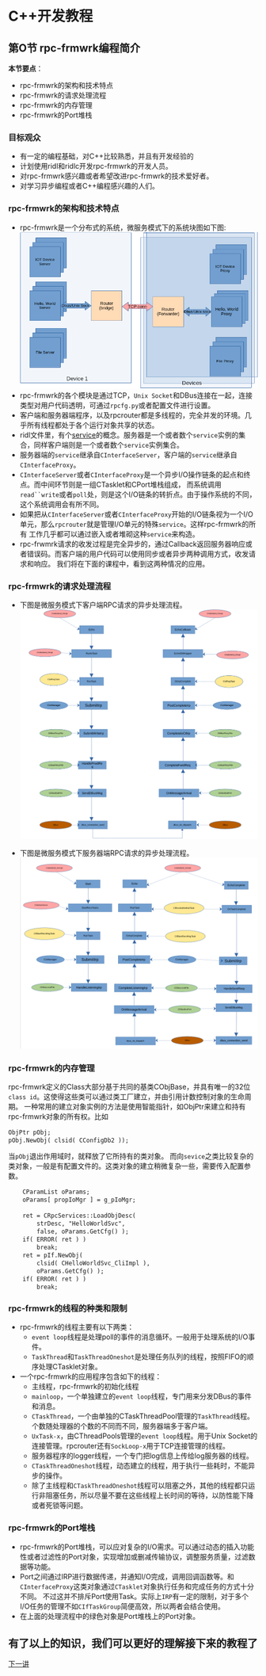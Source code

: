 # C++开发教程
## 第O节 rpc-frmwrk编程简介
**本节要点**：   
* rpc-frmwrk的架构和技术特点
* rpc-frmwrk的请求处理流程
* rpc-frmwrk的内存管理
* rpc-frmwrk的Port堆栈

### 目标观众
  * 有一定的编程基础，对C++比较熟悉，并且有开发经验的
  * 计划使用ridl和ridlc开发rpc-frmwrk的开发人员。
  * 对rpc-frmwrk感兴趣或者希望改进rpc-frmwrk的技术爱好者。
  * 对学习异步编程或者C++编程感兴趣的人们。

### rpc-frmwrk的架构和技术特点
  * rpc-frmwrk是一个分布式的系统，微服务模式下的系统块图如下图:   
     ![block-diagram](../pics/rpc-block-diagram.png)   
  * rpc-frmwrk的各个模块是通过TCP，`Unix Socket`和DBus连接在一起，连接类型对用户代码透明，可通过`rpcfg.py`或者配置文件进行设置。
  * 客户端和服务器端程序，以及rpcrouter都是多线程的，完全并发的环境。几乎所有线程都处于各个运行对象共享的状态。
  * ridl文件里，有个[service](../ridl/README_cn.md#语句)的概念。服务器是一个或者数个`service`实例的集合，同样客户端则是一个或者数个`service`实例集合。
  * 服务器端的`service`继承自`CInterfaceServer`，客户端的`service`继承自`CInterfaceProxy`。
  * `CInterfaceServer`或者`CInterfaceProxy`是一个异步I/O操作链条的起点和终点。而中间环节则是一组CTasklet和CPort堆栈组成，
    而系统调用`read``write`或者`poll`处，则是这个I/O链条的转折点。由于操作系统的不同，这个系统调用会有所不同。
  * 如果把从`CInterfaceServer`或者`CInterfaceProxy`开始的I/O链条视为一个I/O单元，那么`rpcrouter`就是管理I/O单元的特殊`service`。这样rpc-frmwrk的所有
    工作几乎都可以通过嵌入或者堆砌这种`service`来构造。
  * rpc-frwmrk请求的收发过程是完全异步的，通过Callback返回服务器响应或者错误码。而客户端的用户代码可以使用同步或者异步两种调用方式，收发请求和响应。
    我们将在下面的课程中，看到这两种情况的应用。
  
### rpc-frmwrk的请求处理流程
  * 下图是微服务模式下客户端RPC请求的异步处理流程。   
     ![client process](../pics/client-req-process.png)   

  * 下图是微服务模式下服务器端RPC请求的异步处理流程。   
     ![server process](../pics/server-req-process.png)   

### rpc-frmwrk的内存管理
rpc-frmwrk定义的Class大部分基于共同的基类CObjBase，并具有唯一的32位`class id`。这使得这些类可以通过类工厂建立，并由引用计数控制对象的生命周期。
一种常用的建立对象实例的方法是使用智能指针，如ObjPtr来建立和持有rpc-frmwrk对象的所有权。比如   
```
ObjPtr pObj;
pObj.NewObj( clsid( CConfigDb2 ));
```
当`pObj`退出作用域时，就释放了它所持有的类对象。
而向`sevice`之类比较复杂的类对象，一般是有配置文件的。这类对象的建立稍微复杂一些，需要传入配置参数。
```
    CParamList oParams;
    oParams[ propIoMgr ] = g_pIoMgr;
    
    ret = CRpcServices::LoadObjDesc(
        strDesc, "HelloWorldSvc",
        false, oParams.GetCfg() );
    if( ERROR( ret ) )
        break;
    ret = pIf.NewObj(
        clsid( CHelloWorldSvc_CliImpl ),
        oParams.GetCfg() );
    if( ERROR( ret ) )
        break;
```
### rpc-frmwrk的线程的种类和限制
* rpc-frmwrk的线程主要有以下两类：
    * `event loop`线程是处理poll的事件的消息循环。一般用于处理系统的I/O事件。
    * `TaskThread`和`TaskThreadOneshot`是处理任务队列的线程，按照FIFO的顺序处理CTasklet对象。
* 一个rpc-frmwrk的应用程序包含如下的线程：
    * 主线程，rpc-frmwrk的初始化线程
    * `mainloop`，一个单独建立的`event loop`线程，专门用来分发DBus的事件和消息。
    * `CTaskThread`，一个由单独的CTaskThreadPool管理的`TaskThread`线程。个数随处理器的个数的不同而不同，服务器端多于客户端。
    * `UxTask-x`，由CThreadPools管理的`event loop`线程。用于Unix Socket的连接管理。rpcrouter还有`SockLoop-x`用于TCP连接管理的线程。
    * 服务器程序的logger线程，一个专门把log信息上传给log服务器的线程。
    * `CTaskThreadOneshot`线程，动态建立的线程，用于执行一些耗时，不能异步的操作。
    * 除了主线程和`CTaskThreadOneshot`线程可以阻塞之外，其他的线程都只运行非阻塞任务，所以尽量不要在这些线程上长时间的等待，以防性能下降或者死锁等问题。

### rpc-frmwrk的Port堆栈
* rpc-frmwrk的Port堆栈，可以应对复杂的I/O需求。可以通过动态的插入功能性或者过滤性的Port对象，实现增加或删减传输协议，调整服务质量，过滤数据等功能。
* Port之间通过IRP进行数据传递，并通知I/O完成，调用回调函数等。和`CInterfaceProxy`这类对象通过`CTasklet`对象执行任务和完成任务的方式十分不同。
  不过这并不排斥Port使用Task。实际上`IRP`有一定的限制，对于多个I/O任务的管理不如`CIfTaskGroup`简便高效，所以两者会结合使用。
* 在上面的处理流程中的绿色对象是Port堆栈上的Port对象。

## 有了以上的知识，我们可以更好的理解接下来的教程了
[下一讲](./Tut-HelloWorld_cn-1.md)